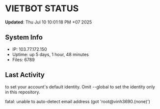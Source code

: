 # VIETBOT STATUS
**Updated**: Thu Jul 10 10:01:18 PM +07 2025

## System Info
- IP: 103.77.172.150
- Uptime: up 5 days, 1 hour, 48 minutes
- Files: 6789

## Last Activity

to set your account's default identity.
Omit --global to set the identity only in this repository.

fatal: unable to auto-detect email address (got 'root@vinh3690.(none)')

